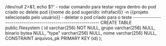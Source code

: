 <?php
//script para testar regra de firewall fiva client oc.
/*
1 - usa-se && entre comandos sequenciais
2 - usar escapeshellarg() nos argumentos enviados pelo usuario para nao permitir injeção de comandos.
*/
 
if(strtoupper(substr(PHP_OS, 0,3)) == 'WIN'){
    //funcao para windows
   $output=null;
$retval=null;
exec('.\oc.exe login --token', $output, $retval);
echo "Retornou com estado $retval e saída:\n";
exec('.\oc.exe get pods --namespace=default', $output, $retval);
exec('.\oc.exe logout', $output, $retval);
print_r($output);
}else{
    //funcao para linux
 
 
oc get netNamespace - listar namespaces e egress ip
 
oc run -n {{projeto selecionado pelo usuário}} {{nome do pod sugerido: infrafacil}} --image={{imagem a ser definida}} --restart=Never - criar pod no namespace selecionado pelo usuário
 
oc exec -n {{namespace}} {{pod criado}} -- /bin/sh -c 'curl -t "DUMMY=1" -s --connect-timeout 2 telnet://{{destino}}:{{porta}} </dev/null >/dev/null 2>&1; echo $?' - rodar comando para testar regra dentro do pod criado
 
oc delete pod {{nome do pod sugerido: infrafacil}} -n {{projeto selecionado pelo usuário}} - deletar o pod criado para o teste


-------------------------------------------------------------

CREATE TABLE public.filesystem (
 
id varchar(256) NOT NULL,
 
grupo varchar(256) NULL,
 
binario bytea NULL,
 
"type" varchar(256) NULL,
 
nome varchar(256) NULL,
 
CONSTRAINT arquivos_pk PRIMARY KEY (id)
 
);
 
